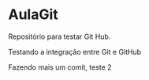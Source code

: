 # AulaGit
Repositório para testar Git Hub.

Testando a integração entre Git e GitHub

Fazendo mais um comit, teste 2